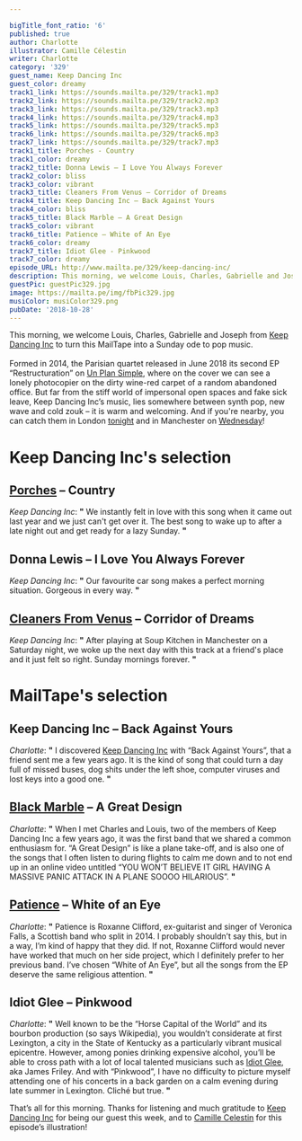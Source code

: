 ```yaml
---

bigTitle_font_ratio: '6'
published: true
author: Charlotte
illustrator: Camille Célestin
writer: Charlotte
category: '329'
guest_name: Keep Dancing Inc
guest_color: dreamy
track1_link: https://sounds.mailta.pe/329/track1.mp3
track2_link: https://sounds.mailta.pe/329/track2.mp3
track3_link: https://sounds.mailta.pe/329/track3.mp3
track4_link: https://sounds.mailta.pe/329/track4.mp3
track5_link: https://sounds.mailta.pe/329/track5.mp3
track6_link: https://sounds.mailta.pe/329/track6.mp3
track7_link: https://sounds.mailta.pe/329/track7.mp3
track1_title: Porches - Country
track1_color: dreamy
track2_title: Donna Lewis – I Love You Always Forever
track2_color: bliss
track3_color: vibrant
track3_title: Cleaners From Venus – Corridor of Dreams
track4_title: Keep Dancing Inc – Back Against Yours
track4_color: bliss
track5_title: Black Marble – A Great Design
track5_color: vibrant
track6_title: Patience – White of An Eye
track6_color: dreamy
track7_title: Idiot Glee - Pinkwood
track7_color: dreamy
episode_URL: http://www.mailta.pe/329/keep-dancing-inc/
description: This morning, we welcome Louis, Charles, Gabrielle and Joseph from Keep Dancing Inc to turn this MailTape into a Sunday ode to pop music.  Formed in 2014, the Parisian quartet released in June 2018 its second EP “Restructuration” on Un Plan Simple, where on the cover we can see a lonely photocopier on the dirty wine-red carpet of a random abandoned office. But far from the stiff world of impersonal open spaces and fake sick leave, Keep Dancing Inc’s music, lies somewhere between synth pop, new wave and cold zouk – it is warm and welcoming.
guestPic: guestPic329.jpg
image: https://mailta.pe/img/fbPic329.jpg
musiColor: musiColor329.png
pubDate: '2018-10-28'
---
```


This morning, we welcome Louis, Charles, Gabrielle and Joseph from [Keep Dancing Inc](https://www.facebook.com/keepdancinginc/) to turn this MailTape into a Sunday ode to pop music.
<br><br>
Formed in 2014, the Parisian quartet released in June 2018 its second EP “Restructuration” on [Un Plan Simple](http://www.un-plan-simple.com/fr/keep-dancing-inc/), where on the cover we can see a lonely photocopier on the dirty wine-red carpet of a random abandoned office. But far from the stiff world of impersonal open spaces and fake sick leave, Keep Dancing Inc’s music, lies somewhere between synth pop, new wave and cold zouk – it is warm and welcoming.
And if you're nearby, you can catch them in London [tonight](https://www.facebook.com/events/2344989058907773/) and in Manchester on [Wednesday](https://www.facebook.com/events/944969792375494/)!


# Keep Dancing Inc's selection

## [Porches](https://porchesmusic.bandcamp.com/) – Country
_Keep Dancing Inc_:  **"**  We instantly felt in love with this song when it came out last year and we just can't get over it. The best song to wake up to after a late night out and get ready for a lazy Sunday.  **"** 

## Donna Lewis – I Love You Always Forever
_Keep Dancing Inc_:  **"**  Our favourite car song makes a perfect morning situation. Gorgeous in every way.  **"** 

## [Cleaners From Venus](https://thecleanersfromvenus.bandcamp.com/) – Corridor of Dreams
_Keep Dancing Inc_:  **"**  After playing at Soup Kitchen in Manchester on a Saturday night, we woke up the next day with this track at a friend's place and it just felt so right. Sunday mornings forever.  **"** 


# MailTape's selection

## Keep Dancing Inc – Back Against Yours
_Charlotte_:  **"**  I discovered [Keep Dancing Inc](https://www.facebook.com/keepdancinginc/) with “Back Against Yours”, that a friend sent me a few years ago. It is the kind of song that could turn a day full of missed buses, dog shits under the left shoe, computer viruses and lost keys into a good one.  **"** 

## [Black Marble](https://blackmarble.bandcamp.com/) – A Great Design
_Charlotte_:  **"**  When I met Charles and Louis, two of the members of Keep Dancing Inc a few years ago, it was the first band that we shared a common enthusiasm for. “A Great Design” is like a plane take-off, and is also one of the songs that I often listen to during flights to calm me down and to not end up in an online video untitled “YOU WON’T BELIEVE IT GIRL HAVING A MASSIVE PANIC ATTACK IN A PLANE SOOOO HILARIOUS”.  **"** 

## [Patience](https://patienceisavirtue.bandcamp.com/) – White of an Eye
_Charlotte_:  **"**  Patience is Roxanne Clifford, ex-guitarist and singer of Veronica Falls, a Scottish band who split in 2014. I probably shouldn’t say this, but in a way, I’m kind of happy that they did. If not, Roxanne Clifford would never have worked that much on her side project, which I definitely prefer to her previous band. I’ve chosen “White of An Eye”, but all the songs from the EP deserve the same religious attention.  **"** 

## Idiot Glee – Pinkwood
_Charlotte_:  **"**  Well known to be the “Horse Capital of the World” and its bourbon production (so says Wikipedia), you wouldn’t considerate at first Lexington, a city in the State of Kentucky as a particularly vibrant musical epicentre. However, among ponies drinking expensive alcohol, you’ll be able to cross path with a lot of local talented musicians such as [Idiot Glee](https://idiotglee.bandcamp.com/), aka James Friley. And with “Pinkwood”, I have no difficulty to picture myself attending one of his concerts in a back garden on a calm evening during late summer in Lexington. Cliché but true.  **"** 


That’s all for this morning. Thanks for listening and much gratitude to [Keep Dancing Inc](https://www.facebook.com/keepdancinginc/) for being our guest this week, and to [Camille Celestin](http://bravocamo.studio/) for this episode’s illustration!
